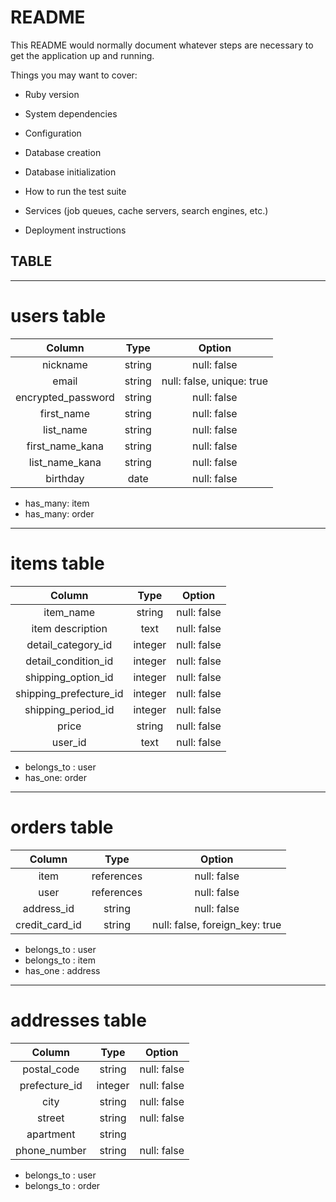 # README

This README would normally document whatever steps are necessary to get the
application up and running.

Things you may want to cover:

* Ruby version

* System dependencies

* Configuration

* Database creation

* Database initialization

* How to run the test suite

* Services (job queues, cache servers, search engines, etc.)

* Deployment instructions


## TABLE 
----
# users table   
|Column|Type|Option|   
| :--: | :--: | :--: |   
| nickname| string | null: false |
| email | string | null: false, unique: true |   
| encrypted_password | string | null: false |   
| first_name | string | null: false |   
| list_name | string | null: false |   
| first_name_kana | string | null: false |   
| list_name_kana | string | null: false |   
| birthday | date | null: false |   

 + has_many: item
 + has_many: order
---

# items table   
|Column|Type|Option|   
| :--: | :--: | :--: |   
| item_name | string | null: false |
| item description | text | null: false |   
| detail_category_id | integer | null: false |   
| detail_condition_id | integer | null: false |   
| shipping_option_id | integer | null: false |   
| shipping_prefecture_id | integer | null: false |   
| shipping_period_id | integer | null: false |  
| price | string | null: false |   
| user_id | text | null: false |   

+ belongs_to : user
+ has_one: order
---

# orders table   
|Column|Type|Option|   
| :--: | :--: | :--: |   
| item | references | null: false |
| user | references | null: false |   
| address_id | string | null: false | 
| credit_card_id | string | null: false, foreign_key: true | 

+ belongs_to : user
+ belongs_to : item
+ has_one : address
---

# addresses table
|Column|Type|Option|   
| :--: | :--: | :--: |   
| postal_code | string | null: false |   
| prefecture_id | integer | null: false |
| city | string | null: false | 
| street | string | null: false | 
| apartment | string |
| phone_number | string | null: false | 

+ belongs_to : user
+ belongs_to : order 
  



 